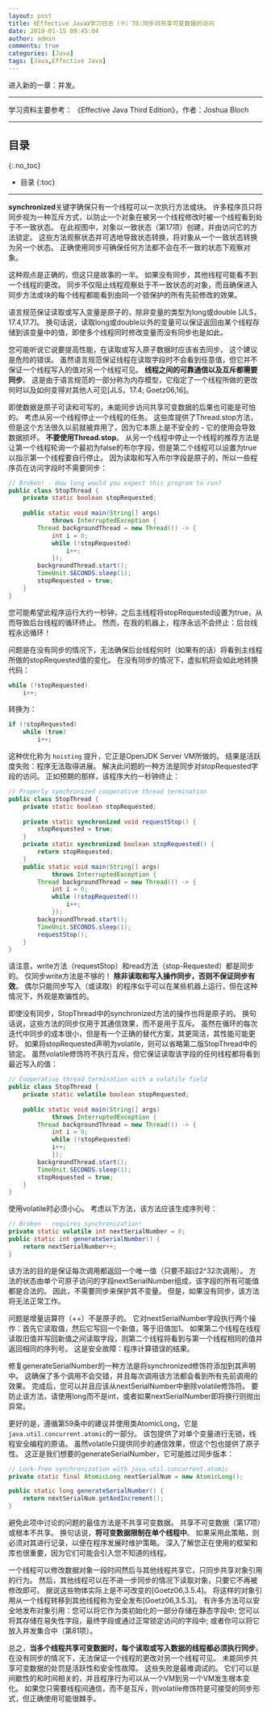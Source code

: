 ```yaml
---
layout: post
title: 《Effective Java》学习日志（十）78:同步对共享可变数据的访问
date: 2019-01-15 09:45:04
author: admin
comments: true
categories: [Java]
tags: [Java,Effective Java]
---
```


进入新的一章：并发。

<!-- more -->

------

学习资料主要参考： 《Effective Java Third Edition》，作者：Joshua Bloch

------

## 目录
{:.no_toc}

* 目录
{:toc}

------

**synchronized**关键字确保只有一个线程可以一次执行方法或块。 许多程序员只将同步视为一种互斥方式，以防止一个对象在被另一个线程修改时被一个线程看到处于不一致状态。 在此视图中，对象以一致状态（第17项）创建，并由访问它的方法锁定。 这些方法观察状态并可选地导致状态转换，将对象从一个一致状态转换为另一个状态。 正确使用同步可确保任何方法都不会在不一致的状态下观察对象。

这种观点是正确的，但这只是故事的一半。 如果没有同步，其他线程可能看不到一个线程的更改。 同步不仅阻止线程观察处于不一致状态的对象，而且确保进入同步方法或块的每个线程都能看到由同一个锁保护的所有先前修改的效果。

语言规范保证读取或写入变量是原子的，除非变量的类型为long或double [JLS，17.4,17.7]。 换句话说，读取long或double以外的变量可以保证返回由某个线程存储到该变量中的值，即使多个线程同时修改变量而没有同步也是如此。

您可能听说它说要提高性能，在读取或写入原子数据时应该省去同步。 这个建议是危险的错误。 虽然语言规范保证线程在读取字段时不会看到任意值，但它并不保证一个线程写入的值对另一个线程可见。 **线程之间的可靠通信以及互斥都需要同步**。 这是由于语言规范的一部分称为内存模型，它指定了一个线程所做的更改何时以及如何变得对其他人可见[JLS，17.4; Goetz06,16]。	

即使数据是原子可读和可写的，未能同步访问共享可变数据的后果也可能是可怕的。 考虑从另一个线程停止一个线程的任务。 这些库提供了Thread.stop方法，但是这个方法很久以前就被弃用了，因为它本质上是不安全的 - 它的使用会导致数据损坏。 **不要使用Thread.stop**。 从另一个线程中停止一个线程的推荐方法是让第一个线程轮询一个最初为false的布尔字段，但是第二个线程可以设置为true以指示第一个线程要自行停止。 因为读取和写入布尔字段是原子的，所以一些程序员在访问字段时不需要同步：

```java
// Broken! - How long would you expect this program to run?
public class StopThread {
    private static boolean stopRequested;
    
    public static void main(String[] args)
        	throws InterruptedException {
        Thread backgroundThread = new Thread(() -> {
            int i = 0;
            while (!stopRequested)
                i++;
            });
        backgroundThread.start();
        TimeUnit.SECONDS.sleep(1);
        stopRequested = true;
    }
}
```

您可能希望此程序运行大约一秒钟，之后主线程将stopRequested设置为true，从而导致后台线程的循环终止。 然而，在我的机器上，程序永远不会终止：后台线程永远循环！

问题是在没有同步的情况下，无法确保后台线程何时（如果有的话）将看到主线程所做的stopRequested值的变化。 在没有同步的情况下，虚拟机将会如此地转换代码：

```java
while (!stopRequested)
	i++;
```

转换为：

```java
if (!stopRequested)
    while (true)
    	i++;
```

这种优化称为 `hoisting` 提升，它正是OpenJDK Server VM所做的。 结果是活跃度失败：程序无法取得进展。 解决此问题的一种方法是同步对stopRequested字段的访问。 正如预期的那样，该程序大约一秒钟终止：

```java
// Properly synchronized cooperative thread termination
public class StopThread {
    private static boolean stopRequested;
    
    private static synchronized void requestStop() {
    	stopRequested = true;
    }
    private static synchronized boolean stopRequested() {
    	return stopRequested;
    }
    public static void main(String[] args)
    		throws InterruptedException {
        Thread backgroundThread = new Thread(() -> {
            int i = 0;
            while (!stopRequested())
                i++;
            });
        backgroundThread.start();
        TimeUnit.SECONDS.sleep(1);
        requestStop();
    }
}
```

请注意，write方法（requestStop）和read方法（stop-Requested）都是同步的。 仅同步write方法是不够的！ **除非读取和写入操作同步，否则不保证同步有效**。 偶尔只能同步写入（或读取）的程序似乎可以在某些机器上运行，但在这种情况下，外观是欺骗性的。

即使没有同步，StopThread中的synchronized方法的操作也将是原子的。 换句话说，这些方法的同步仅用于其通信效果，而不是用于互斥。 虽然在循环的每次迭代中同步的成本很小，但是有一个正确的替代方案，其更简洁，其性能可能更好。 如果将stopRequested声明为volatile，则可以省略第二版StopThread中的锁定。 虽然volatile修饰符不执行互斥，但它保证读取该字段的任何线程都将看到最近写入的值：

```java
// Cooperative thread termination with a volatile field
public class StopThread {
    private static volatile boolean stopRequested;
    
    public static void main(String[] args)
    		throws InterruptedException {
        Thread backgroundThread = new Thread(() -> {
            int i = 0;
            while (!stopRequested)
            i++;
            });
        backgroundThread.start();
        TimeUnit.SECONDS.sleep(1);
        stopRequested = true;
	}
}
```

使用volatile时必须小心。 考虑以下方法，该方法应该生成序列号：

```java
// Broken - requires synchronization!
private static volatile int nextSerialNumber = 0;
public static int generateSerialNumber() {
    return nextSerialNumber++;
}
```

该方法的目的是保证每次调用都返回一个唯一值（只要不超过2^32次调用）。 方法的状态由单个可原子访问的字段nextSerialNumber组成，该字段的所有可能值都是合法的。 因此，不需要同步来保护其不变量。 但是，如果没有同步，该方法将无法正常工作。

问题是增量运算符（++）不是原子的。 它对nextSerialNumber字段执行两个操作：首先它读取值，然后它写回一个新值，等于旧值加1。 如果第二个线程在线程读取旧值并写回新值之间读取字段，则第二个线程将看到与第一个线程相同的值并返回相同的序列号。 这是安全故障：程序计算错误的结果。

修复generateSerialNumber的一种方法是将synchronized修饰符添加到其声明中。 这确保了多个调用不会交错，并且每次调用该方法都会看到所有先前调用的效果。 完成后，您可以并且应该从nextSerialNumber中删除volatile修饰符。 要防止该方法，请使用long而不是int，或者如果nextSerialNumber即将换行则抛出异常。

更好的是，遵循第59条中的建议并使用类AtomicLong，它是`java.util.concurrent.atomic`的一部分。 该包提供了对单个变量进行无锁，线程安全编程的原语。 虽然volatile只提供同步的通信效果，但这个包也提供了原子性。 这正是我们想要的generateSerialNumber，它可能胜过同步版本：

```java
// Lock-free synchronization with java.util.concurrent.atomic
private static final AtomicLong nextSerialNum = new AtomicLong();

public static long generateSerialNumber() {
	return nextSerialNum.getAndIncrement();
}
```

避免此项中讨论的问题的最佳方法是不共享可变数据。 共享不可变数据（第17项）或根本不共享。 换句话说，**将可变数据限制在单个线程中**。 如果采用此策略，则必须对其进行记录，以便在程序发展时维护策略。 深入了解您正在使用的框架和库也很重要，因为它们可能会引入您不知道的线程。

一个线程可以修改数据对象一段时间然后与其他线程共享它，只同步共享对象引用的行为。 然后，其他线程可以在不进一步同步的情况下读取对象，只要它不再被修改即可。 据说这些物体实际上是不可改变的[Goetz06,3.5.4]。 将这样的对象引用从一个线程转移到其他线程称为安全发布[Goetz06,3.5.3]。 有许多方法可以安全地发布对象引用：您可以将它作为类初始化的一部分存储在静态字段中; 您可以将其存储在易失性字段，最终字段或通过正常锁定访问的字段中; 或者你可以将它放入并发集合中（第81项）。

总之，**当多个线程共享可变数据时，每个读取或写入数据的线程都必须执行同步**。 在没有同步的情况下，无法保证一个线程的更改对另一个线程可见。 未能同步共享可变数据的处罚是活跃性和安全性故障。 这些失败是最难调试的。 它们可以是间歇性的和时间相关的，并且程序行为可以从一个VM到另一个VM发生根本变化。 如果您只需要线程间通信，而不是互斥，则volatile修饰符是可接受的同步形式，但正确使用可能很棘手。
